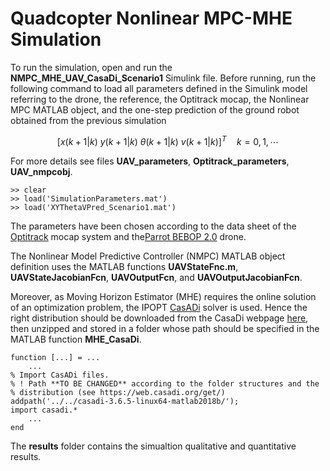 # Quadcopter Nonlinear MPC-MHE Simulation
To run the simulation, open and run the  **NMPC_MHE_UAV_CasaDi_Scenario1** Simulink file.
Before running, run the following command to load all parameters defined in the Simulink model referring to the drone, 
the reference,
the Optitrack mocap, 
the Nonlinear MPC MATLAB object, 
and the one-step prediction of the ground robot obtained from the previous simulation

$$[x(k+1|k) \  y(k+1|k) \  \theta(k+1|k) \ v(k+1|k)]^T \quad k = 0,1,\cdots$$

For more details see files **UAV_parameters**, **Optitrack_parameters**,
**UAV_nmpcobj**.

```shell
>> clear
>> load('SimulationParameters.mat')
>> load('XYThetaVPred_Scenario1.mat')
```

The parameters have been chosen according to the data sheet of the [Optitrack](https://optitrack.com/applications/virtual-production/) mocap system and the[Parrot BEBOP 2.0](https://www.parrot.com/assets/s3fs-public/2021-09/bebop-2_user-guide_uk.pdf) drone.

The Nonlinear Model Predictive Controller (NMPC) MATLAB object definition uses the MATLAB functions **UAVStateFnc.m**, **UAVStateJacobianFcn**, **UAVOutputFcn**, and **UAVOutputJacobianFcn**.

Moreover, as Moving Horizon Estimator (MHE) requires the online solution of an optimization problem, the IPOPT [CasADi](https://web.casadi.org/) solver is used. Hence the right distribution should be downloaded from the CasaDi webpage [here](https://web.casadi.org/get/), then unzipped and stored in a folder whose path should be specified in the MATLAB function **MHE_CasaDi**. 
```
function [...] = ...
    ...
% Import CasADi files. 
% ! Path **TO BE CHANGED** according to the folder structures and the
% distribution (see https://web.casadi.org/get/)
addpath('../../casadi-3.6.5-linux64-matlab2018b/');
import casadi.*
    ...
end
```
The **results** folder contains the simualtion qualitative and quantitative results.
